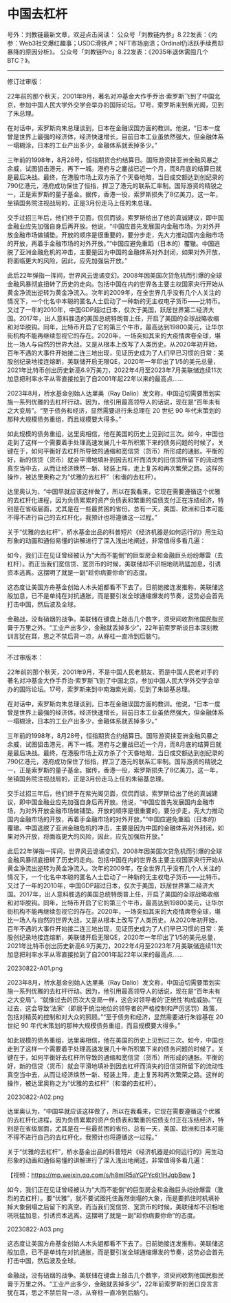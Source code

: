 # 中国去杠杆

号外：刘教链最新文章，欢迎点击阅读：
公众号「刘教链内参」8.22发表：《内参：Web3社交爆红趣事；USDC滑铁卢；NFT市场崩溃；Ordinal仍活跃手续费却暴降的原因分析》。
公众号「刘教链Pro」8.22发表：《2035年退休需囤几个BTC？》。

* * *

修订过审版：

22年前的那个秋天，2001年9月，著名对冲基金大作手乔治·索罗斯飞到了中国北京，参加中国人民大学外交学会举办的国际论坛。17号，索罗斯来到紫光阁，见到了朱总理。

在对话中，索罗斯向朱总理谈到，日本在金融误国方面的教训。他说，“日本一度曾是世界上最强的经济体，经济快速增长，目前日本工业虽依然强大，但金融体系一塌糊涂，日本的工业产出多少，金融体系就丢掉多少。”

三年前的1998年，8月28号，恒指期货合约结算日。国际游资挟亚洲金融风暴之余威，试图狙击港元，再下一城。港府与之鏖战已近一个月，而8月底的结算日就是最后决战。最终，在港股市场上双方杀了个天昏地暗，当日成交额达到创纪录的790亿港元，港府成功保住了恒指，捍卫了港元的联系汇率制。国际游资的精锐之一，正是索罗斯的量子基金。据传，香港一役，索罗斯损失了8亿美刀。这一年，坐镇国务院注视战局的，正是3月份走马上任的朱总理。

交手过招三年后，他们终于见面，侃侃而谈。索罗斯给出了他的真诚建议，即中国金融业应先加强自身后再开放。他说，“中国应首先发展国内金融市场，为对外开放金融市场做铺垫。开放的顺序是很重要的，要分步走，先大力推动国内金融市场的开放，再着手金融市场的对外开放。”“中国应避免重蹈（日本的）覆辙。中国逃脱了亚洲金融危机的冲击，主要是因为中国的金融体系对外封闭，如果对外开放，将面临更大的风险，因此，应先加强后开放。”

此后22年弹指一挥间，世界风云诡谲变幻。2008年因美国次贷危机而引爆的全球金融风暴彻底扭转了历史的走向。包括中国在内的世界各主要主权国家央行开始从黄金净流出逆转为黄金净流入。次年的2009年，在全世界几乎没有几个人关注的情况下，一个化名中本聪的匿名人士启动了一种新的无主权电子货币——比特币。又过了一年的2010年，中国GDP超过日本，仅次于美国，跃居世界第二经济大国。2017年，出人意料胜选的美国总统特朗普上任，开启了美国的全球战略收缩和对华脱钩。同年，比特币开启了它的第三个牛市，最高达到19800美元，让华尔街机构不能再继续忽视它的存在。2020年，一场突如其来的大疫情席卷全球，堪比一场人与自然的世界大战，又是从根本上改写了人类历史。从2020年初开始，百年不遇的大事件开始接二连三地出现，见证历史成为了人们早已习惯的日常：美股创纪录地接连熔断，美联储开启无限QE，2020年一年印出了1/5的美元总量，2021年比特币创出历史新高6.9万美刀，2022年4月至2023年7月美联储连续11次加息把利率水平从零直接拉到了自2001年起22年以来的最高点……

2023年8月，桥水基金创始人达里奥（Ray Dalio）发文称，中国迫切需要策划实施一系列优雅的去杠杆行动。因为，他引用最高领导人的话说，现在是“百年未有之大变局”。“至于债务和经济，显然需要进行朱总理在 20 世纪 90 年代末策划的那种大规模债务重组，而且规模要大得多。”

如此规模的债务重组，达里奥相信，他在美国的历史上见到过三次。如今，中国也走到了这样一个需要着手处理高速发展几十年所积累下来的债务问题的时候了。关键在于，如何平衡好去杠杆所导致的通缩和宽信贷（货币）所形成的通胀。平衡的好，新的信贷（货币）就会平滑地填补到因去杠杆而消失的旧信贷所留下的流动性真空当中去，从而让经济焕然一新、轻装上阵，走上复苏和再次繁荣之路。这样的操作，被达里奥称之为“优雅的去杠杆”（和谐的去杠杆）。

达里奥认为，“中国早就应该这样做了，所以在我看来，它现在需要遵循这个优雅的去杠杆化进程，因为负债累累的资产负债表和繁重的偿债支付正在冻结经济，特别是在省级层面，尤其是在一些最贫困的省份。总有一天，美国、欧洲和日本可能不得不进行自己的去杠杆化，我预计也将遵循这一过程。”

关于“优雅的去杠杆”，桥水基金出品的科普短片《经济机器是如何运行的》用生动形象的动画和通俗易懂的讲解进行了深入浅出地阐述，非常值得多看几遍：

如今，我们正在见证曾经被认为“大而不能倒”的巨型房企和金融巨头纷纷爆雷（去杠杆）。而正当我们宽信贷、宽货币的时候，美联储却不识相地咣咣猛加息，引诱资本逃离。这摆明了就是一副“趁你病要你命”的态度。

这态度让美国方舟基金创始人木头姐都看不下去了。日前她接连发推称，美联储这般加息，已不是单纯在对抗通胀，而是要引发全球通缩爆发的节奏，这势必会首先打击中国，然后波及全球。

金融战，没有硝烟的战争。美联储在键盘上敲击几个数字，须臾间收割他国民脂民膏于万里之外。“工业产出多少，金融就丢掉多少”，22年前索罗斯谈日本深刻教训言犹在耳，思之不禁后背一凉，从脊柱一直冷到后脑勺。

---
不过审版本：

22年前的那个秋天，2001年9月，不是中国人民老朋友、而是中国人民老对手的著名对冲基金大作手乔治·索罗斯飞到了中国北京，参加中国人民大学外交学会举办的国际论坛。17号，索罗斯来到中南海紫光阁，见到了朱镕基总理。

在对话中，索罗斯向朱总理谈到，日本在金融误国方面的教训。他说，“日本一度曾是世界上最强的经济体，经济快速增长，目前日本工业虽依然强大，但金融体系一塌糊涂，日本的工业产出多少，金融体系就丢掉多少。”

三年前的1998年，8月28号，恒指期货合约结算日。国际游资挟亚洲金融风暴之余威，试图狙击港元，再下一城。港府与之鏖战已近一个月，而8月底的结算日就是最后决战。最终，在港股市场上双方杀了个天昏地暗，当日成交额达到创纪录的790亿港元，港府成功保住了恒指，捍卫了港元的联系汇率制。国际游资的精锐之一，正是索罗斯的量子基金。据传，香港一役，索罗斯损失了8亿美刀。这一年，坐镇国务院注视战局的，正是3月份走马上任的朱镕基总理。

交手过招三年后，他们终于在紫光阁见面，侃侃而谈。索罗斯给出了他的真诚建议，即中国金融业应先加强自身后再开放。他说，“中国应首先发展国内金融市场，为对外开放金融市场做铺垫。开放的顺序是很重要的，要分步走，先大力推动国内金融市场的开放，再着手金融市场的对外开放。”“中国应避免重蹈（日本的）覆辙。中国逃脱了亚洲金融危机的冲击，主要是因为中国的金融体系对外封闭，如果对外开放，将面临更大的风险，因此，应先加强后开放。”

此后22年弹指一挥间，世界风云诡谲变幻。2008年因美国次贷危机而引爆的全球金融风暴彻底扭转了历史的走向。包括中国在内的世界各主要主权国家央行开始从黄金净流出逆转为黄金净流入。次年的2009年，在全世界几乎没有几个人关注的情况下，一个化名中本聪的匿名人士启动了一种新的无主权电子货币——比特币。又过了一年的2010年，中国GDP超过日本，仅次于美国，跃居世界第二经济大国。2017年，出人意料胜选的美国总统特朗普上任，开启了美国的全球战略收缩和对华脱钩。同年，比特币开启了它的第三个牛市，最高达到19800美元，让华尔街机构不能再继续忽视它的存在。2020年，一场突如其来的大疫情席卷全球，堪比一场人与自然的世界大战，又是从根本上改写了人类历史。从2020年初开始，百年不遇的大事件开始接二连三地出现，见证历史成为了人们早已习惯的日常：美股创纪录地接连熔断，美联储开启无限QE，2020年一年印出了1/5的美元总量，2021年比特币创出历史新高6.9万美刀，2022年4月至2023年7月美联储连续11次加息把利率水平从零直接拉到了自2001年起22年以来的最高点……

20230822-A01.png

2023年8月，桥水基金创始人达里奥（Ray Dalio）发文称，中国迫切需要策划实施一系列优雅的去杠杆行动。因为，他引用最高领导人的话说，现在是“百年未有之大变局”。“就像过去的历次大变局一样，这会对领导者的‘正统性’构成威胁。”“在过去，这会导致‘法家’（即居于统治地位的领导者的严格控制和严厉惩罚）政策，包括对精英的控制和对大众的照顾。”“至于债务和经济，显然需要进行朱镕基在 20 世纪 90 年代末策划的那种大规模债务重组，而且规模要大得多。”

如此规模的债务重组，达里奥相信，他在美国的历史上见到过三次。如今，中国也走到了这样一个需要着手处理高速发展几十年所积累下来的债务问题的时候了。关键在于，如何平衡好去杠杆所导致的通缩和宽信贷（货币）所形成的通胀。平衡的好，新的信贷（货币）就会平滑地填补到因去杠杆而消失的旧信贷所留下的流动性真空当中去，从而让经济焕然一新、轻装上阵，走上复苏和再次繁荣之路。这样的操作，被达里奥称之为“优雅的去杠杆”（和谐的去杠杆）。

20230822-A02.png

达里奥认为，“中国早就应该这样做了，所以在我看来，它现在需要遵循这个优雅的去杠杆化进程，因为负债累累的资产负债表和繁重的偿债支付正在冻结经济，特别是在省级层面，尤其是在一些最贫困的省份。总有一天，美国、欧洲和日本可能不得不进行自己的去杠杆化，我预计也将遵循这一过程。”

关于“优雅的去杠杆”，桥水基金出品的科普短片《经济机器是如何运行的》用生动形象的动画和通俗易懂的讲解进行了深入浅出地阐述，非常值得多看几遍：

【视频：https://mp.weixin.qq.com/s/h8mlR5aYGPYc6t1HJqbBqw 】

如今，我们正在见证曾经被认为“大而不能倒”的巨型房企和金融巨头纷纷爆雷（激烈的去杠杆）。要“优雅”，就不要试图托住轰然倒塌的大象，而是要抓住时机填补掉大象倒塌之后留下的真空。而当我们宽信贷、宽货币的时候，美联储却不识相地咣咣猛加息，引诱资本逃离。这摆明了就是一副“趁你病要你命”的态度。

20230822-A03.png

这态度让美国方舟基金创始人木头姐都看不下去了。日前她接连发推称，美联储这般加息，已不是单纯在对抗通胀，而是要引发全球通缩爆发的节奏，这势必会首先打击中国，然后波及全球。

金融战，没有硝烟的战争。美联储在键盘上敲击几个数字，须臾间收割他国民脂民膏于万里之外。“工业产出多少，金融就丢掉多少”，22年前索罗斯的苦口良言言犹在耳，思之不禁后背一凉，从脊柱一直冷到后脑勺。

